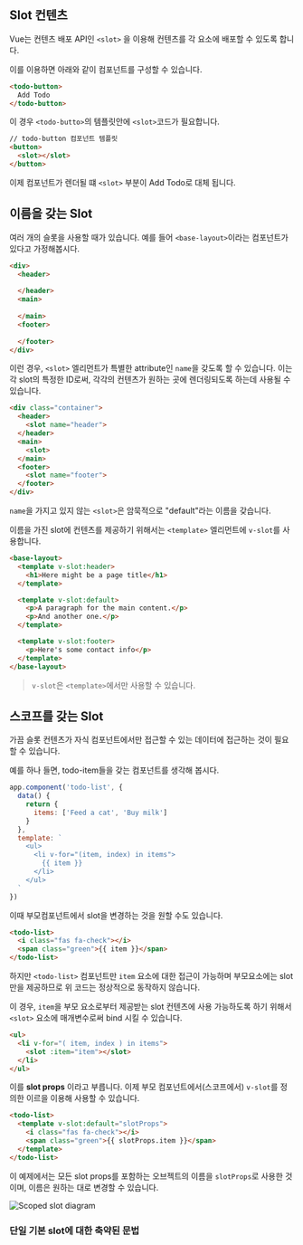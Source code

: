 ## Slot 컨텐츠

Vue는 컨텐츠 배포 API인 `<slot>` 을 이용해 컨텐츠를 각 요소에 배포할 수 있도록 합니다.

이를 이용하면 아래와 같이 컴포넌트를 구성할 수 있습니다.

```html
<todo-button>
  Add Todo
</todo-button>
```

이 경우 `<todo-butto>`의 템플릿안에 `<slot>`코드가 필요합니다.

```html
// todo-button 컴포넌트 템플릿
<button>
  <slot></slot>
</button>
```

이제 컴포넌트가 렌더될 떄 `<slot>` 부분이 Add Todo로 대체 됩니다.



## 이름을 갖는 Slot

여러 개의 슬롯을 사용할 때가 있습니다. 예를 들어 `<base-layout>`이라는 컴포넌트가 있다고 가정해봅시다.

```html
<div>
  <header>
    
  </header>
  <main>
    
  </main>
  <footer>
  
  </footer>
</div>
```

이런 경우, `<slot>` 엘리먼트가 특별한 attribute인 `name`을 갖도록 할 수 있습니다. 이는 각 slot의 특정한 ID로써, 각각의 컨텐츠가 원하는 곳에 렌더링되도록 하는데 사용될 수 있습니다.

```html
<div class="container">
  <header>
    <slot name="header">
  </header>
  <main>
    <slot>
  </main>
  <footer>
    <slot name="footer">
  </footer>
</div>
```

`name`을 가지고 있지 않는 `<slot>`은 암묵적으로 "default"라는 이름을 갖습니다.

이름을 가진 slot에 컨텐츠를 제공하기 위해서는 `<template>` 엘리먼트에 `v-slot`를 사용합니다.

```html
<base-layout>
  <template v-slot:header>
    <h1>Here might be a page title</h1>
  </template>

  <template v-slot:default>
    <p>A paragraph for the main content.</p>
    <p>And another one.</p>
  </template>

  <template v-slot:footer>
    <p>Here's some contact info</p>
  </template>
</base-layout>
```

> `v-slot`은 `<template>`에서만 사용할 수 있습니다.



## 스코프를 갖는 Slot

가끔 슬롯 컨텐츠가 자식 컴포넌트에서만 접근할 수 있는 데이터에 접근하는 것이 필요할 수 있습니다. 

예를 하나 들면, todo-item들을 갖는 컴포넌트를 생각해 봅시다.

```js
app.component('todo-list', {
  data() {
    return {
      items: ['Feed a cat', 'Buy milk']
    }
  },
  template: `
    <ul>
      <li v-for="(item, index) in items">
        {{ item }}
      </li>
    </ul>
  `
})
```

이때 부모컴포넌트에서 slot을 변경하는 것을 원할 수도 있습니다.

```html
<todo-list>
  <i class="fas fa-check"></i>
  <span class="green">{{ item }}</span>
</todo-list>
```

하지만 `<todo-list>` 컴포넌트만 `item` 요소에 대한 접근이 가능하며 부모요소에는 slot만을 제공하므로 위 코드는 정상적으로 동작하지 않습니다.

이 경우, `item`을 부모 요소로부터 제공받는 slot 컨텐츠에 사용 가능하도록 하기 위해서 `<slot>` 요소에 매개변수로써 bind 시킬 수 있습니다.

```html
<ul>
  <li v-for="( item, index ) in items">
    <slot :item="item"></slot>
  </li>
</ul>
```

이를 **slot props** 이라고 부릅니다. 이제 부모 컴포넌트에서(스코프에서) `v-slot`를 정의한 이르을 이용해 사용할 수 있습니다.

```html
<todo-list>
  <template v-slot:default="slotProps">
    <i class="fas fa-check"></i>
    <span class="green">{{ slotProps.item }}</span>
  </template>
</todo-list>
```

이 예제에서는 모든 slot props를 포함하는 오브젝트의 이름을 `slotProps`로 사용한 것이며, 이름은 원하는 대로 변경할 수 있습니다.

![Scoped slot diagram](https://v3.ko.vuejs.org/images/scoped-slot.png)

### 단일 기본 slot에 대한 축약된 문법

